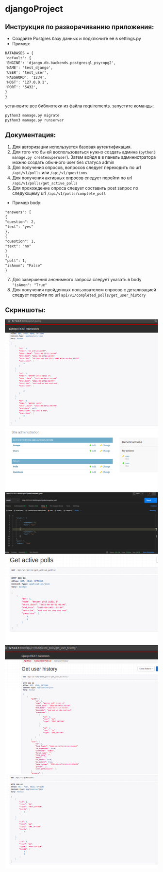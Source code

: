 # djangoProject

Инструкция по разворачиванию приложения:
-------------------------
* Создайте Postgres базу данных и подключите её в settings.py
* Пример:
``` 
DATABASES = {
'default': {
'ENGINE': 'django.db.backends.postgresql_psycopg2',
'NAME': 'test_django',
'USER': 'test_user',
'PASSWORD': '1234',
'HOST': '127.0.0.1',
'PORT': '5432',
}
} 
```
 
установите все библиотеки из файла requirements.
запустите команды:
``` 
python3 manage.py migrate
python3 manage.py runserver
```

Документация:
-------------------------
 
1. Для авторизации используется базовая аутентификация. 
2. Для того что бы ей воспользоваться нужно создать админа (` python3 manage.py createsuperuser `). Затем войдя в в панель администратора можно создать обычного user без статуса admin
3. Для получения опросов, вопросов следует переходить по url ` /api/v1/polls ` или ` /api/v1/questions `
4. Для получения активных опросов следует перейти по url  ` /api/v1/polls/get_active_polls `
5. Для прохождение опроса следует составить post запрос по следующему url ` /api/v1/polls/complete_poll `
* Пример body:
``` {
"answers": [
{
"question": 2,
"text": "yes"
},
{
"question": 1,
"text": "no"
}
],
"poll": 1,
"isAnon": "False"
}
```

7. Для завершения анонимного запроса следует указать в body ` "isAnon": "True" `
8. Для получения пройденных пользователем опросов с детализацией следует перейти по url ` api/v1/completed_polls/get_user_history `

Скриншоты:
-------------------------
![Image alt](https://github.com/Stef16123/DjangoProject/raw/master/polls.png)
![Image alt](https://github.com/Stef16123/DjangoProject/raw/master/admin.png)
![Image alt](https://github.com/Stef16123/DjangoProject/raw/master/complete_poll2.png)
![Image alt](https://github.com/Stef16123/DjangoProject/raw/master/get_active_polls.png)
![Image alt](https://github.com/Stef16123/DjangoProject/raw/master/get_user_history.png)
![Image alt](https://github.com/Stef16123/DjangoProject/raw/master/questions.png)
